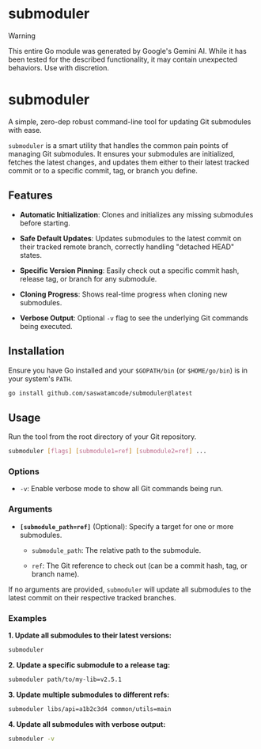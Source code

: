 # submoduler

> [!WARNING]
> This entire Go module was generated by Google's Gemini AI. While it has been tested for the described functionality, it may contain unexpected behaviors. Use with discretion.

# submoduler

A simple, zero-dep robust command-line tool for updating Git submodules with ease.

`submoduler` is a smart utility that handles the common pain points of managing Git submodules. It ensures your submodules are initialized, fetches the latest changes, and updates them either to their latest tracked commit or to a specific commit, tag, or branch you define.

## Features

* **Automatic Initialization**: Clones and initializes any missing submodules before starting.

* **Safe Default Updates**: Updates submodules to the latest commit on their tracked remote branch, correctly handling "detached HEAD" states.

* **Specific Version Pinning**: Easily check out a specific commit hash, release tag, or branch for any submodule.

* **Cloning Progress**: Shows real-time progress when cloning new submodules.

* **Verbose Output**: Optional `-v` flag to see the underlying Git commands being executed.

## Installation

Ensure you have Go installed and your `$GOPATH/bin` (or `$HOME/go/bin`) is in your system's `PATH`.

```bash
go install github.com/saswatamcode/submoduler@latest

```

## Usage

Run the tool from the root directory of your Git repository.

```bash
submoduler [flags] [submodule1=ref] [submodule2=ref] ...

```

### Options

* `-v`: Enable verbose mode to show all Git commands being run.

### Arguments

* **`[submodule_path=ref]`** (Optional): Specify a target for one or more submodules.

  * `submodule_path`: The relative path to the submodule.

  * `ref`: The Git reference to check out (can be a commit hash, tag, or branch name).

If no arguments are provided, `submoduler` will update all submodules to the latest commit on their respective tracked branches.

### Examples

**1. Update all submodules to their latest versions:**

```bash
submoduler
```

**2. Update a specific submodule to a release tag:**

```bash
submoduler path/to/my-lib=v2.5.1
```

**3. Update multiple submodules to different refs:**

```bash
submoduler libs/api=a1b2c3d4 common/utils=main

```

**4. Update all submodules with verbose output:**

```bash
submoduler -v

```
